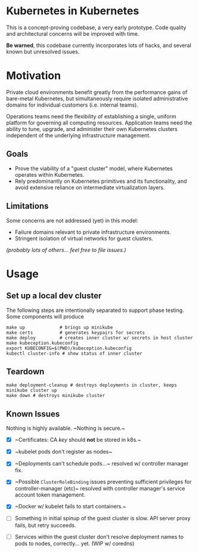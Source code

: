# Kubernetes in Kubernetes

This is a concept-proving codebase, a very early prototype. 
Code quality and architectural concerns will be improved with time.

**Be warned**, this codebase currently incorporates lots of hacks, and several known but unresolved issues.

# Motivation

Private cloud environments benefit greatly from the performance gains of bare-metal 
Kubernetes, but simultaneously require isolated administrative domains for individual customers (i.e. internal teams).

Operations teams need the flexibility of establishing a single, uniform platform for governing all computing resources. Application teams need the ability
to tune, upgrade, and administer their own Kubernetes clusters independent of the 
underlying infrastructure management.

## Goals 

- Prove the viability of a "guest cluster" model, where Kubernetes operates within Kubernetes.
- Rely predominantly on Kubernetes primitives and its functionality, and avoid extensive reliance on intermediate virtualization layers.

## Limitations 

Some concerns are not addressed (yet) in this model:
- Failure domains relevant to private infrastructure environments.
- Stringent isolation of virtual networks for guest clusters.

*(probably lots of others... feel free to file issues.)*

# Usage

## Set up a local dev cluster

The following steps are intentionally separated to support phase testing.
Some components will produce 

```shell
make up             # brings up minikube
make certs          # generates keypairs for secrets
make deploy         # creates inner cluster w/ secrets in host cluster
make kubeception.kubeconfig
export KUBECONFIG=$(PWD)/kubeception.kubeconfig
kubectl cluster-info # show status of inner cluster
```

## Teardown

```shell
make deployment-cleanup # destroys deployments in cluster, keeps minikube cluster up
make down # destroys minikube cluster
```

## Known Issues

Nothing is highly available. ~Nothing is secure.~

- [x] ~Certificates: CA _key_ should **not** be stored in k8s.~
- [x] ~kubelet pods don't register as nodes~
- [x] ~Deployments can't schedule pods...~ resolved w/ controller manager fix.
- [x] ~Possible `ClusterRoleBinding` issues preventing sufficient privileges for controller-manager (etc)~  resolved with controller manager's service account token management. 
- [x] ~Docker w/ kubelet fails to start containers.~
- [ ] Something in initial spinup of the guest cluster is slow. API server proxy fails, but retry succeeds.
- [ ] Services within the guest cluster don't resolve deployment names to pods to nodes, correctly... yet. (WIP w/ coredns)

